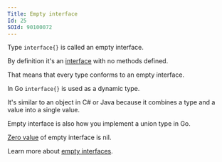 ```yaml
---
Title: Empty interface
Id: 25
SOId: 90100072
---
```

Type `interface{}` is called an empty interface.

By definition it's an [interface](24) with no methods defined.

That means that every type conforms to an empty interface.

In Go `interface{}` is used as a dynamic type.

It's similar to an object in C# or Java because it combines a type and a value into a single value.

Empty interface is also how you implement a union type in Go.

[Zero value](29) of empty interface is nil.

Learn more about [empty interfaces](94).
